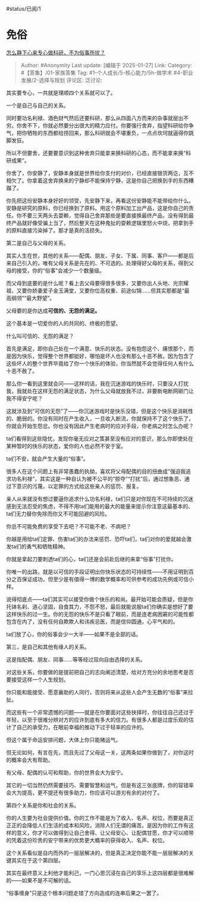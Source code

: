 #status/已阅/1 

# 免俗
[怎么静下心来专心做科研，不为俗事所扰？](https://www.zhihu.com/question/34430255/answer/87703894986)

> Author: #Anonymity
> Last update: [编辑于 2025-01-27]
> Link:
> Category: #【答集】/01-家族答集 
> Tag: #1-个人成长/5-核心能力/5h-做学术 #4-职业发展/2-选择与规划 
> 评论区:
> 泛讨论:
  
其实要专心，一共就是理顺四个关系就可以了。

一个是自己与自己的关系。

同时要功名利禄、酒色财气然后还要科研，那么从四面八方而来的杂事就层出不穷。你舍不下，你就必然要分出很大的精力应付。你要强行舍弃，指望科研给你争气，把你牺牲的东西都给捞回来，那么科研就会不堪重负，一点点坎坷就逼得你跳脚发狂。

所以不但要舍，还要要意识到这种舍弃只能拿来换科研的心态，而不能拿来换“科研成果”。

你舍了，你安静了，安静本身就是世界给你支付的对价，已经直接银货两讫，互不相欠了。你拿着这舍弃换来的宁静却不能保持宁静，这是你自己把换到手的东西糟蹋了。

你先把这份安静本身好好的领受，先安静下来，再看这份安静能不能带给你什么。安静是研究的原料，你已经换到了原料。用这个原料加工出产品，这是你自己的责任。你不要三天两头去耍赖，觉得自己舍弃那些是要直接换最终产品，没有得到最终产品就好像受骗上当了，然后整天在这种鬼扯的耍赖逻辑里怒火中烧，把拿到手的原料直接污染掉了。那才是真的活损失。

  

第二是自己与父母的关系。

其实人生在世，其他的关系——配偶、朋友、子女、下属、同事、客户——都是后来自己引入的，唯有父母关系是先在的、不可选的。处理得好父母的关系，得到父母的接受，你的“俗事”会减少一个数量级。

而父母到底要的是什么呢？看上去父母要得很多很多，又要你出人头地、光宗耀祖，又要你娇妻爱子金玉满堂，又要你位高权重、前途似锦……但其实那都是“最高纲领”“最大野望”。

父母要的是你达成**可信的、无怨的满足。**

这个基本是一切爱你的人的共同的、终极的愿望。

什么叫可信的、无怨的满足？

首先是满足，即你自己处在一个满意、快乐的状态。没有抱怨这个、痛恨那个，而是因为快乐，觉得整个世界都挺好，哪怕是坏人也没有那么十恶不赦。因为包含了这些坏人的整个世界毕竟给了你一个快乐的体验，你当然就不会觉得任何人有什么十恶不赦了。

那么你一看到这里就会问——这样的话，我在沉迷游戏的快乐时，只要没人打扰我，我就处在这样无怨的满足状态，为什么父母就放我不过，非要断电断网砸门让我不得安宁呢？

这就涉及到“可信的无怨”了——你沉迷游戏时是快乐没错，但是这个快乐是消耗性的、脆弱的。你没有同时在产生收入，一旦收入断流，你就保持不了这个快乐了，你就会开始生怨忿。你也没有因此产生老病时的应对手段，你老病之时怎么办呢？

ta们看得到这些隐忧，发现你毫无应对之策甚至没有应对的意识，那么你即使处在某种暂时的快乐的状态，爱你的人也必然不安于室。

ta们不安，就会产生大量的“俗事”。

很多人在这个问题上有非常愚蠢的执拗，喜欢将父母配偶的目的扭曲成“强迫我追求功名利禄”，其实这是一种自认为被不公平的“掠夺”“打扰”后，通过想象恶、通过下意识的污蔑，以定罪的方式给这些亲人的惩罚、报复。

亲人从来就没有想过要逼你追求什么功名利禄，ta们只是对你现在不可持续的沉迷感到无法忍受的焦虑，不得不用ta们能用的最大的能量来提示你注意这最基本的、ta们无力替你免除而你又不可能回避的风险。

你总不可能免费的享受下去吧？不可能不老、不病吧？

你越是用给ta们定罪、伤害ta们的办法来惩罚、恐吓ta们，ta们对你的爱就越会激发ta们的勇气和牺牲精神。

你就是拿起刀要刺透ta们的心，ta们还是会前赴后继的来拿“俗事”打扰你。

你唯一的出路，就是以可信的手段证明出你快乐状态的可持续性——不用证明到百分之百保证成功，但至少是有值得一博的数学概率和可供参考的成功先例或可信小样。

说得彻底点——ta们其实可以接受你做个快乐的和尚。最开始可能会质疑，但是你托钵名刹、道心坚固，自食其力，不怨不怒，最后就能说服ta们你确实是想好了要这样快乐的过一生。你的无怨的快乐不是只看了眼前，而是连老病困窘的可能性都包含在内了，没有任何自欺欺人和讳疾忌医，而是信仰圆通，心平气和的。

ta们放了心，你的俗事会少一大半——如果不是全部的话。

  

第三，是自己和其他有缘人的关系。

这是指配偶、朋友、同事……等等经过双向自由选择的关系。

对这些关系，你要做的是提前把自己的志向阐述清楚，给对方充分的余地思考是否要接受这样一个人生规划。

你只能和能接受、愿意襄助的人同行，否则将来从这些人会产生无数的“俗事”来拉扯。

而这些有一个非常遗憾的问题——就是在你要面对这些抉择时，你往往自己还过于年轻，以至于很难分辨对方的应许到底有多大的信力。有很多人都是过度乐观的估计了自己的承受力，在眼前幸福的推动下过于轻率的应许的。

但这个属于命运安排问题，大体上你只能赌运气。

但无论如何，有言在先，而且先过了父母这一关，这两条如果你做到了，对你这时的概率会大有帮助。

有父母、配偶的认可和帮助，你的世界会大为安宁。

其它的一切当然仍然需要技巧、需要智慧和运气，但是有这三张底牌，你的容错率会大为提高，更不提还有很多助力，你应该可以游刃有余的对付了。

  

第四个关系是你和社会的关系。

你的人生要为社会提供价值。你的工作不能是为了收入、名声、权位，而要是真正正正的会降低人们生活的成本和风险，消除人们无谓的痛苦。是因为你的工作有这样的意义，你才可以做得到让自己舍得、让父母安心、让配偶甘愿，你才可以顺带的凭着这份珍贵的安宁带来的优势更大概率的获得收入、名声、权位。

这个关系看似是自内而外的一层层解决的，但是真正决定你能不能一层层解决的关键其实在于这个第四层。

其实在最终意义上利他才能利己，一门心思沉浸在自己的享乐上这四层都是很难解的——如果不是不可解的话。

“俗事缠身”只是这个根本问题走错了方向造成的连串后果之一罢了。
